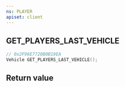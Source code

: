 ```yaml
---
ns: PLAYER
apiset: client
---
```

## GET_PLAYERS_LAST_VEHICLE

```c
// 0x2F96E7720B0B19EA
Vehicle GET_PLAYERS_LAST_VEHICLE();
```



## Return value

